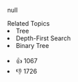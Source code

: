 null<div><div>Related Topics</div><div><li>Tree</li><li>Depth-First Search</li><li>Binary Tree</li></div></div><br><div><li>👍 1067</li><li>👎 1726</li></div>